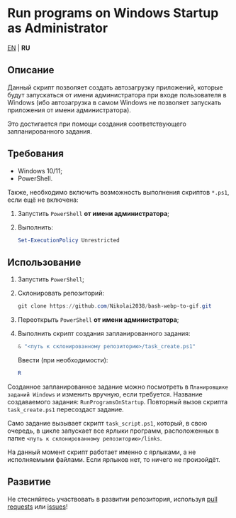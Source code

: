 # Run programs on Windows Startup as Administrator

[EN](README.md) | **RU**

## Описание

Данный скрипт позволяет создать автозагрузку приложений, которые будут запускаться от имени администратора при входе пользователя в Windows (ибо автозагрузка в самом Windows не позволяет запускать приложения от имени администратора).

Это достигается при помощи создания соответствующего запланированного задания.

## Требования

- Windows 10/11;
- PowerShell.

Также, необходимо включить возможность выполнения скриптов `*.ps1`, если ещё не включена:

1. Запустить `PowerShell` **от имени администратора**;
2. Выполнить:

    ```powershell
    Set-ExecutionPolicy Unrestricted
    ```

## Использование

1. Запустить `PowerShell`;
2. Склонировать репозиторий:

    ```powershell
    git clone https://github.com/Nikolai2038/bash-webp-to-gif.git
    ```

3. Переоткрыть `PowerShell` **от имени администратора**;
4. Выполнить скрипт создания запланированного задания:

    ```powershell
    & "<путь к склонированному репозиторию>/task_create.ps1"
    ```

    Ввести (при необходимости):

    ```powershell
    R
    ```

Созданное запланированное задание можно посмотреть в `Планировщике заданий Windows` и изменить вручную, если требуется. Название создаваемого задания: `RunProgramsOnStartup`. Повторный вызов скрипта `task_create.ps1` пересоздаст задание.

Само задание вызывает скрипт `task_script.ps1`, который, в свою очередь, в цикле запускает все ярлыки программ, расположенных в папке `<путь к склонированному репозиторию>/links`.

На данный момент скрипт работает именно с ярлыками, а не исполняемыми файлами. Если ярлыков нет, то ничего не произойдёт.

## Развитие

Не стесняйтесь участвовать в развитии репозитория, используя [pull requests](https://github.com/Nikolai2038/run-programs-on-startup-as-admin/pulls) или [issues](https://github.com/Nikolai2038/run-programs-on-startup-as-admin/issues)!
